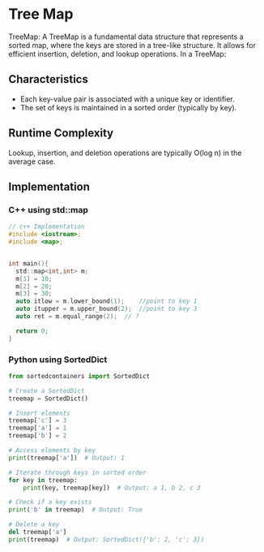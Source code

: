 # Tree Map

TreeMap: A TreeMap is a fundamental data structure that represents a sorted map, where the keys are stored in a tree-like structure. It allows for efficient insertion, deletion, and lookup operations.
In a TreeMap:

## Characteristics
- Each key-value pair is associated with a unique key or identifier.
- The set of keys is maintained in a sorted order (typically by key).

## Runtime Complexity
Lookup, insertion, and deletion operations are typically O(log n) in the average case.

## Implementation
### C++ using std::map
```c
// c++ Implementation
#include <iostream>;
#include <map>;


int main(){
  std::map<int,int> m;
  m[1] = 10;
  m[2] = 20;
  m[3] = 30;
  auto itlow = m.lower_bound(1);    //point to key 1
  auto itupper = m.upper_bound(2);  //point to key 3
  auto ret = m.equal_range(2);  // ?

  return 0;
}
```
### Python using SortedDict
```python
from sortedcontainers import SortedDict

# Create a SortedDict
treemap = SortedDict()

# Insert elements
treemap['c'] = 3
treemap['a'] = 1
treemap['b'] = 2

# Access elements by key
print(treemap['a'])  # Output: 1

# Iterate through keys in sorted order
for key in treemap:
    print(key, treemap[key])  # Output: a 1, b 2, c 3

# Check if a key exists
print('b' in treemap)  # Output: True

# Delete a key
del treemap['a']
print(treemap)  # Output: SortedDict({'b': 2, 'c': 3})
```
